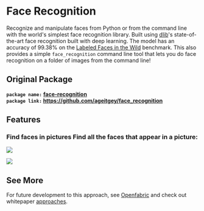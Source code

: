# Face Recognition

Recognize and manipulate faces from Python or from the command line with
the world's simplest face recognition library.
Built using [dlib](http://dlib.net/)'s state-of-the-art face recognition
built with deep learning. The model has an accuracy of 99.38% on the
[Labeled Faces in the Wild](http://vis-www.cs.umass.edu/lfw/) benchmark.
This also provides a simple `face_recognition` command line tool that lets
you do face recognition on a folder of images from the command line!

## Original Package

**`package name:`** **[face-recognition](https://github.com/ageitgey/face_recognition)**\
**`package link:` https://github.com/ageitgey/face_recognition**

## Features

### Find faces in pictures Find all the faces that appear in a picture:

![](https://cloud.githubusercontent.com/assets/896692/23625227/42c65360-025d-11e7-94ea-b12f28cb34b4.png)

![](https://cloud.githubusercontent.com/assets/896692/24430398/36f0e3f0-13cb-11e7-8258-4d0c9ce1e419.gif)

## See More

For future development to this approach, see [Openfabric](https://www.openfabric.ai) and check out whitepaper [approaches](https://www.openfabric.ai/openfabric-whitepaper.pdf).
